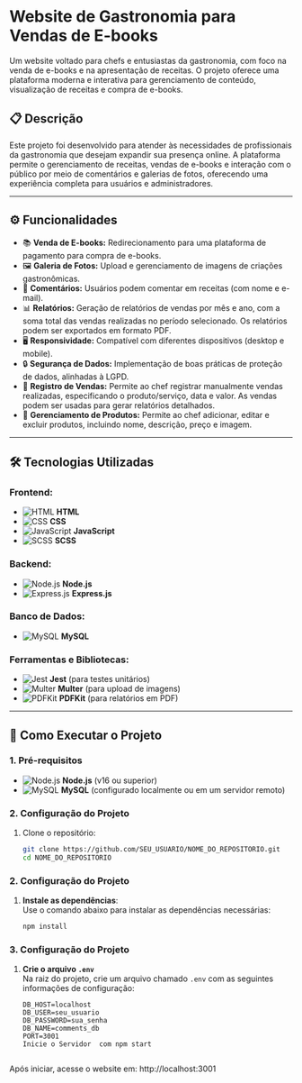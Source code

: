 # Website de Gastronomia para Vendas de E-books

Um website voltado para chefs e entusiastas da gastronomia, com foco na venda de e-books e na apresentação de receitas. O projeto oferece uma plataforma moderna e interativa para gerenciamento de conteúdo, visualização de receitas e compra de e-books.


## 📋 Descrição

Este projeto foi desenvolvido para atender às necessidades de profissionais da gastronomia que desejam expandir sua presença online. A plataforma permite o gerenciamento de receitas, vendas de e-books e interação com o público por meio de comentários e galerias de fotos, oferecendo uma experiência completa para usuários e administradores.


---

## ⚙️ Funcionalidades

- 📚 **Venda de E-books:** Redirecionamento para uma plataforma de pagamento para compra de e-books.
- 🖼️ **Galeria de Fotos:** Upload e gerenciamento de imagens de criações gastronômicas.
- 💬 **Comentários:** Usuários podem comentar em receitas (com nome e e-mail).
- 📊 **Relatórios:** Geração de relatórios de vendas por mês e ano, com a soma total das vendas realizadas no período selecionado. Os relatórios podem ser exportados em formato PDF.
- 🖥️ **Responsividade:** Compatível com diferentes dispositivos (desktop e mobile).
- 🔒 **Segurança de Dados:** Implementação de boas práticas de proteção de dados, alinhadas à LGPD.
- 📝 **Registro de Vendas:** Permite ao chef registrar manualmente vendas realizadas, especificando o produto/serviço, data e valor. As vendas podem ser usadas para gerar relatórios detalhados.
- 🛒 **Gerenciamento de Produtos:** Permite ao chef adicionar, editar e excluir produtos, incluindo nome, descrição, preço e imagem. 
---

## 🛠️ Tecnologias Utilizadas

### **Frontend:**
- ![HTML](https://img.shields.io/badge/-HTML5-E34F26?logo=html5&logoColor=white) **HTML**
- ![CSS](https://img.shields.io/badge/-CSS3-1572B6?logo=css3&logoColor=white) **CSS**
- ![JavaScript](https://img.shields.io/badge/-JavaScript-F7DF1E?logo=javascript&logoColor=black) **JavaScript**
- ![SCSS](https://img.shields.io/badge/-SCSS-CC6699?logo=sass&logoColor=white) **SCSS**

### **Backend:**
- ![Node.js](https://img.shields.io/badge/-Node.js-339933?logo=node.js&logoColor=white) **Node.js**
- ![Express.js](https://img.shields.io/badge/-Express.js-000000?logo=express&logoColor=white) **Express.js**

### **Banco de Dados:**
- ![MySQL](https://img.shields.io/badge/-MySQL-4479A1?logo=mysql&logoColor=white) **MySQL**

### **Ferramentas e Bibliotecas:**
- ![Jest](https://img.shields.io/badge/-Jest-C21325?logo=jest&logoColor=white) **Jest** (para testes unitários)
- ![Multer](https://img.shields.io/badge/-Multer-339933?logo=nodedotjs&logoColor=white) **Multer** (para upload de imagens)
- ![PDFKit](https://img.shields.io/badge/-PDFKit-FF5722?logo=adobe&logoColor=white) **PDFKit** (para relatórios em PDF)

---

## 🚀 Como Executar o Projeto

### 1. Pré-requisitos
- ![Node.js](https://img.shields.io/badge/-Node.js-339933?logo=node.js&logoColor=white) **Node.js** (v16 ou superior)
- ![MySQL](https://img.shields.io/badge/-MySQL-4479A1?logo=mysql&logoColor=white) **MySQL** (configurado localmente ou em um servidor remoto)

### 2. Configuração do Projeto
1. Clone o repositório:
   ```bash
   git clone https://github.com/SEU_USUARIO/NOME_DO_REPOSITORIO.git
   cd NOME_DO_REPOSITORIO
### 2. Configuração do Projeto

1. **Instale as dependências**:  
   Use o comando abaixo para instalar as dependências necessárias:
   ```bash
   npm install
### 3. Configuração do Projeto

1. **Crie o arquivo `.env`**  
   Na raiz do projeto, crie um arquivo chamado `.env` com as seguintes informações de configuração:
   ```env
   DB_HOST=localhost
   DB_USER=seu_usuario
   DB_PASSWORD=sua_senha
   DB_NAME=comments_db
   PORT=3001
   Inicie o Servidor  com npm start


Após iniciar, acesse o website em: http://localhost:3001
